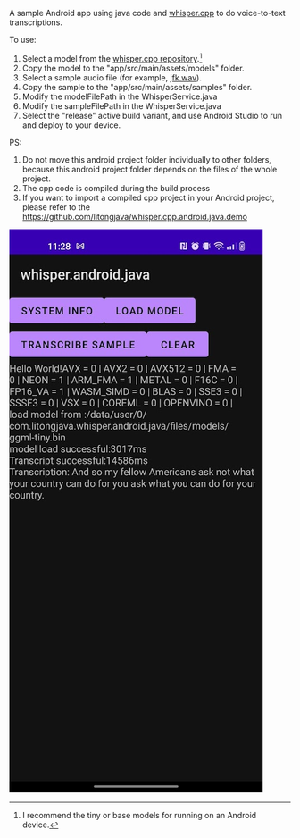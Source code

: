 A sample Android app using java code and [whisper.cpp](https://github.com/ggerganov/whisper.cpp/) to do voice-to-text transcriptions.

To use:

1. Select a model from the [whisper.cpp repository](https://github.com/ggerganov/whisper.cpp/tree/master/models).[^1]
2. Copy the model to the "app/src/main/assets/models" folder.
3. Select a sample audio file (for example, [jfk.wav](https://github.com/ggerganov/whisper.cpp/raw/master/samples/jfk.wav)).
4. Copy the sample to the "app/src/main/assets/samples" folder.
5. Modify the modelFilePath in the WhisperService.java
6. Modify the sampleFilePath in the WhisperService.java
7. Select the "release" active build variant, and use Android Studio to run and deploy to your device.
[^1]: I recommend the tiny or base models for running on an Android device.

PS:  
1. Do not move this android project folder individually to other folders, because this android project folder depends on the files of the whole project.  
2. The cpp code is compiled during the build process  
3. If you want to import a compiled cpp project in your Android project, please refer to the https://github.com/litongjava/whisper.cpp.android.java.demo  

![](README_files/1.jpg)

